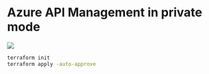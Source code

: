 # Azure API Management in private mode

![](images/architecture.png)

```sh
terraform init
terraform apply -auto-approve
```
